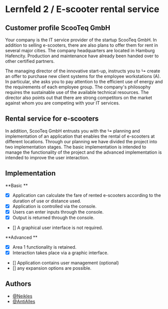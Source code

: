 # Lernfeld 2 / E-scooter rental service
## Customer profile ScooTeq GmbH

Your company is the IT service provider of the startup ScooTeq GmbH. In addition to selling e-scooters, there are also plans to offer them for rent in several major cities. The company headquarters are located in Hamburg Hafencity. Production and maintenance have already been handed over to other certified partners.

The managing director of the innovative start-up, instructs you to ↳ create an offer to purchase new client systems for the employee workstations (A). In particular, she asks you to pay attention to the efficient use of energy and the requirements of each employee group. The company's philosophy requires the sustainable use of the available technical resources. The director also points out that there are strong competitors on the market against whom you are competing with your IT services.

## Rental service for e-scooters

In addition, ScooTeq GmbH entrusts you with the ↳ planning and implementation of an application that enables the rental of e-scooters at different locations.
Through our planning we have divided the project into two implementation stages. The basic implementation is intended to manage the functionality of the project and the advanced implementation is intended to improve the user interaction.

## Implementation

**Basic **

- [x] Application can calculate the fare of rented e-scooters according to the duration of use or distance used.
- [x] Application is controlled via the console.
- [x] Users can enter inputs through the console.
- [x] Output is returned through the console.
- [] A graphical user interface is not required.


**Advanced **

- [x] Area 1 functionality is retained.
- [x] Interaction takes place via a graphic interface.
- [] Application contains user management (optional)
- [] any expansion options are possible.


## Authors

- [@Neikles](https://github.com/Neikles)
- [@AntiAlles](https://github.com/AntiAlles)
